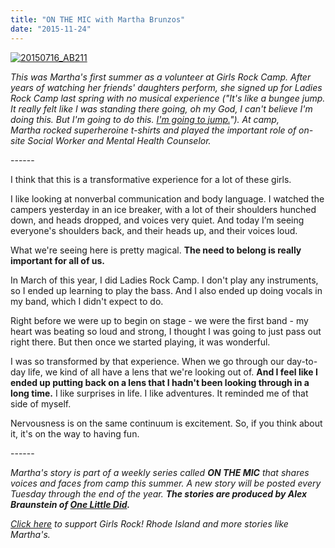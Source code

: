 ```yaml
---
title: "ON THE MIC with Martha Brunzos"
date: "2015-11-24"
---
```


[![20150716_AB211](/uploads/blogposts/20150716_AB211-683x1024.jpg)](http://girlsrockri.org/wp-content/uploads/2015/11/20150716_AB211.jpg)

_This was Martha's first summer as a volunteer at Girls Rock Camp. After years of watching her friends' daughters perform, she signed up for Ladies Rock Camp last spring with no musical experience ("It's like a bungee jump. It really felt like I was standing there going, oh my God, I can't believe I'm doing this. But I'm going to do this. [I'm going to jump.](https://www.youtube.com/watch?v=DglubnqakPo)"). At camp, Martha rocked superheroine t-shirts and played the important role of on-site Social Worker and Mental Health Counselor._

\------

I think that this is a transformative experience for a lot of these girls.

I like looking at nonverbal communication and body language. I watched the campers yesterday in an ice breaker, with a lot of their shoulders hunched down, and heads dropped, and voices very quiet. And today I’m seeing everyone's shoulders back, and their heads up, and their voices loud.

What we're seeing here is pretty magical. **The need to belong is really important for all of us.** 

In March of this year, I did Ladies Rock Camp. I don't play any instruments, so I ended up learning to play the bass. And I also ended up doing vocals in my band, which I didn't expect to do.

Right before we were up to begin on stage - we were the first band - my heart was beating so loud and strong, I thought I was going to just pass out right there. But then once we started playing, it was wonderful.

I was so transformed by that experience. When we go through our day-to-day life, we kind of all have a lens that we're looking out of. **And I feel like I ended up putting back on a lens that I hadn't been looking through in a long time.** I like surprises in life. I like adventures. It reminded me of that side of myself.

Nervousness is on the same continuum is excitement. So, if you think about it, it's on the way to having fun.

\------

_Martha's story is part of a weekly series called **ON THE MIC** that shares voices and faces from camp this summer. _A new story will be posted every Tuesday through the end of the year. __The stories are produced by Alex Braunstein of [One Little Did](http://www.onelittledidstories.com/).____

_[Click here](https://www.razoo.com/story/Girls-Rock-Rhode-Island) to support Girls Rock! Rhode Island and more stories like Martha's._
